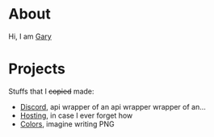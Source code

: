 # About

Hi, I am [Gary](wotgary)

# Projects

Stuffs that I ~~copied~~ made:

- [Discord](discord), api wrapper of an api wrapper wrapper of an...
- [Hosting](hosting), in case I ever forget how
- [Colors](colors), imagine writing PNG
